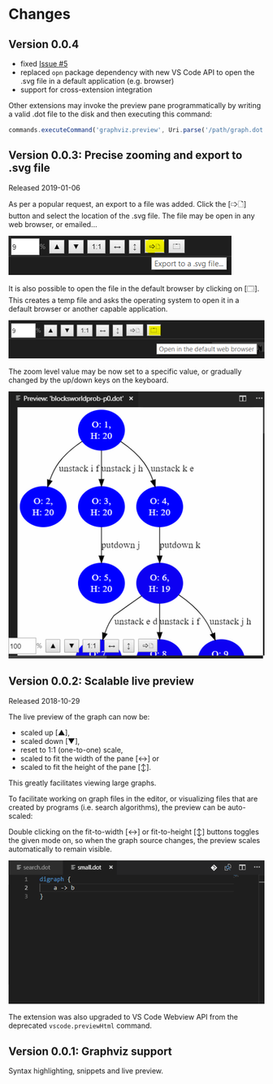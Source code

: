 # Changes

## Version 0.0.4

- fixed [Issue #5](https://github.com/joaompinto/vscode-graphviz/issues/5)
- replaced `opn` package dependency with new VS Code API to open the .svg file in a default application (e.g. browser)
- support for cross-extension integration

Other extensions may invoke the preview pane programmatically by writing a valid .dot file to the disk and then executing this command:

```javascript
commands.executeCommand('graphviz.preview', Uri.parse('/path/graph.dot'));
```

## Version 0.0.3: Precise zooming and export to .svg file

Released 2019-01-06

As per a popular request, an export to a file was added. Click the [🢥🗋] button and select the location of the .svg file. The file may be open in any web browser, or emailed...

![Export to a .svg file](images/export.PNG)

It is also possible to open the file in the default browser by clicking on [🗔]. This creates a temp file and asks the operating system to open it in a default browser or another capable application.

![Open file in a browser](images/open_in_browser.PNG)

The zoom level value may be now set to a specific value, or gradually changed by the up/down keys on the keyboard.

![Fine-grain zooming](images/Fine_scaling.gif)

## Version 0.0.2: Scalable live preview

Released 2018-10-29

The live preview of the graph can now be:

- scaled up [▲],
- scaled down [▼],
- reset to 1:1 (one-to-one) scale,
- scaled to fit the width of the pane [↔] or
- scaled to fit the height of the pane [↕].

This greatly facilitates viewing large graphs.

To facilitate working on graph files in the editor, or visualizing files that are created by programs (i.e. search algorithms), the preview can be auto-scaled:

Double clicking on the fit-to-width [↔] or fit-to-height [↕] buttons toggles the given mode on, so when the graph source changes, the preview scales automatically to remain visible.

![Graph preview with manual and automatic scaling](images/Preview_with_scaling.gif)

The extension was also upgraded to VS Code Webview API from the deprecated `vscode.previewHtml` command.

## Version 0.0.1: Graphviz support

Syntax highlighting, snippets and live preview.
